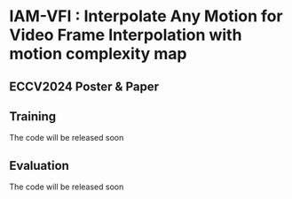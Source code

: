 # IAM-VFI : Interpolate Any Motion for Video Frame Interpolation with motion complexity map


## ECCV2024 Poster & Paper

## Training
The code will be released soon
## Evaluation
The code will be released soon
